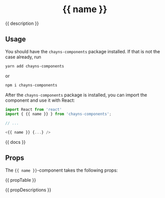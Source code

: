 <div align="center"><h1>{{ name }}</h1></div>

{{ description }}

## Usage

You should have the `chayns-components` package installed. If that is not the
case already, run

```bash
yarn add chayns-components
```

or

```bash
npm i chayns-components
```

After the `chayns-components` package is installed, you can import the component
and use it with React:

```jsx
import React from 'react'
import { {{ name }} } from 'chayns-components';

// ...

<{{ name }} {...} />
```

{{ docs }}

## Props

The `{{ name }}`-component takes the following props:

{{ propTable }}

{{ propDescriptions }}
